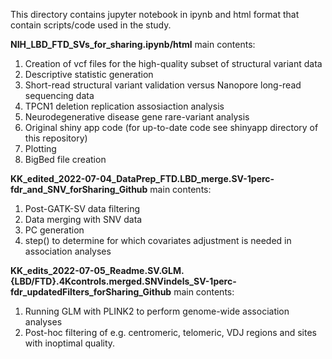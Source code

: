 This directory contains jupyter notebook in ipynb and html format that contain scripts/code used in the study.

**NIH_LBD_FTD_SVs_for_sharing.ipynb/html** main contents:
1. Creation of vcf files for the high-quality subset of structural variant data
2. Descriptive statistic generation
3. Short-read structural variant validation versus Nanopore long-read sequencing data
4. TPCN1 deletion replication assosiaction analysis
5. Neurodegenerative disease gene rare-variant analysis
6. Original shiny app code (for up-to-date code see shinyapp directory of this repository)
7. Plotting
8. BigBed file creation

**KK_edited_2022-07-04_DataPrep_FTD.LBD_merge.SV-1perc-fdr_and_SNV_forSharing_Github** main contents:
1. Post-GATK-SV data filtering
2. Data merging with SNV data
3. PC generation
4. step() to determine for which covariates adjustment is needed in association analyses

**KK_edits_2022-07-05_Readme.SV.GLM.{LBD/FTD}.4Kcontrols.merged.SNVindels_SV-1perc-fdr_updatedFilters_forSharing_Github** main contents:
1. Running GLM with PLINK2 to perform genome-wide association analyses
2. Post-hoc filtering of e.g. centromeric, telomeric, VDJ regions and sites with inoptimal quality.
